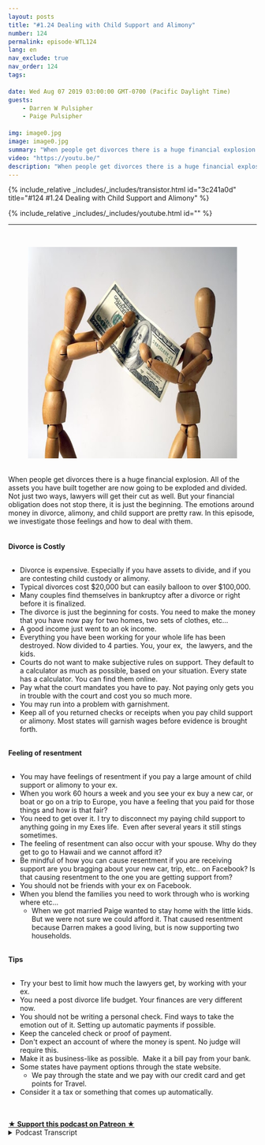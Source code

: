 ```yaml
---
layout: posts
title: "#1.24 Dealing with Child Support and Alimony"
number: 124
permalink: episode-WTL124
lang: en
nav_exclude: true
nav_order: 124
tags:

date: Wed Aug 07 2019 03:00:00 GMT-0700 (Pacific Daylight Time)
guests:
    - Darren W Pulsipher
    - Paige Pulsipher

img: image0.jpg
image: image0.jpg
summary: "When people get divorces there is a huge financial explosion. All of the assets you have built together are now going to be exploded and divided. Not just two ways, lawyers will get their cut as well. But your financial obligation does not stop there, it is just the beginning. The emotions around money in  divorce, alimony, and child support are pretty raw. In this episode, we investigate those feelings and how to deal with them."
video: "https://youtu.be/"
description: "When people get divorces there is a huge financial explosion. All of the assets you have built together are now going to be exploded and divided. Not just two ways, lawyers will get their cut as well. But your financial obligation does not stop there, it is just the beginning. The emotions around money in  divorce, alimony, and child support are pretty raw. In this episode, we investigate those feelings and how to deal with them."
---
```


<div>
{% include_relative _includes/_includes/transistor.html id="3c241a0d" title="#124 #1.24 Dealing with Child Support and Alimony" %}

{% include_relative _includes/_includes/youtube.html id="" %}
</div>

---

<html><head></head><body><div><a href="https://1.bp.blogspot.com/-Wf6J2HJV23U/XUjRGadJAHI/AAAAAAAFB0U/Y9Kp2Bi-8D0fGYdOJlfRDePcsRrAf9ViQCLcBGAs/s1600/alimony.jpg"><br></a><figure data-trix-attachment="{&quot;contentType&quot;:&quot;image&quot;,&quot;height&quot;:429,&quot;url&quot;:&quot;https://1.bp.blogspot.com/-Wf6J2HJV23U/XUjRGadJAHI/AAAAAAAFB0U/Y9Kp2Bi-8D0fGYdOJlfRDePcsRrAf9ViQCLcBGAs/s640/alimony.jpg&quot;,&quot;width&quot;:640}" data-trix-content-type="image" class="attachment attachment--preview"><img src="./image0.jpg" width="640" height="429"><figcaption class="attachment__caption"></figcaption></figure></div><div><br></div><div>When people get divorces there is a huge financial explosion. All of the assets you have built together are now going to be exploded and divided. Not just two ways, lawyers will get their cut as well. But your financial obligation does not stop there, it is just the beginning. The emotions around money in divorce, alimony, and child support are pretty raw. In this episode, we investigate those feelings and how to deal with them.</div><div><br></div><div><strong><br>Divorce is Costly<br></strong><br></div><ul><li>Divorce is expensive. Especially if you have assets to divide, and if you are contesting child custody or alimony.&nbsp;</li><li>Typical divorces cost $20,000 but can easily balloon to over $100,000.</li><li>Many couples find themselves in bankruptcy after a divorce or right before it is finalized.</li><li>The divorce is just the beginning for costs. You need to make the money that you have now pay for two homes, two sets of clothes, etc...</li><li>A good income just went to an ok income.</li><li>Everything you have been working for your whole life has been destroyed. Now divided to 4 parties. You, your ex,&nbsp; the lawyers, and the kids.&nbsp;</li><li>Courts do not want to make subjective rules on support. They default to a calculator as much as possible, based on your situation. Every state has a calculator. You can find them online.</li><li>Pay what the court mandates you have to pay. Not paying only gets you in trouble with the court and cost you so much more.</li><li>You may run into a problem with garnishment.&nbsp;</li><li>Keep all of you returned checks or receipts when you pay child support or alimony. Most states will garnish wages before evidence is brought forth.</li></ul><div><strong><br>Feeling of resentment<br></strong><br></div><ul><li>You may have feelings of resentment if you pay a large amount of child support or alimony to your ex.&nbsp;</li><li>When you work 60 hours a week and you see your ex buy a new car, or boat or go on a trip to Europe, you have a feeling that you paid for those things and how is that fair?</li><li>You need to get over it. I try to disconnect my paying child support to anything going in my Exes life.&nbsp; Even after several years it still stings sometimes.</li><li>The feeling of resentment can also occur with your spouse. Why do they get to go to Hawaii and we cannot afford it?</li><li>Be mindful of how you can cause resentment if you are receiving support are you bragging about your new car, trip, etc.. on Facebook? Is that causing resentment to the one you are getting support from?&nbsp;</li><li>You should not be friends with your ex on Facebook.&nbsp;</li><li>When you blend the families you need to work through who is working where etc...<ul><li>When we got married Paige wanted to stay home with the little kids. But we were not sure we could afford it. That caused resentment because Darren makes a good living, but is now supporting two households.</li></ul></li></ul><div><strong><br>Tips&nbsp;<br></strong><br></div><ul><li>Try your best to limit how much the lawyers get, by working with your ex.</li><li>You need a post divorce life budget. Your finances are very different now.</li><li>You should not be writing a personal check. Find ways to take the emotion out of it. Setting up automatic payments if possible.&nbsp;</li><li>Keep the canceled check or proof of payment.</li><li>Don't expect an account of where the money is spent. No judge will require this.</li><li>Make it as business-like as possible.&nbsp; Make it a bill pay from your bank.</li><li>Some states have payment options through the state website.<ul><li>We pay through the state and we pay with our credit card and get points for Travel.</li></ul></li><li>Consider it a tax or something that comes up automatically.</li></ul><div><br><br></div>
<strong>
  <a href="https://www.patreon.com/wheresthelemonade" target="_donate" rel="payment" title="★ Support this podcast on Patreon ★">★ Support this podcast on Patreon ★</a>
</strong></body></html>

<details>
<summary> Podcast Transcript </summary>

<p></p>

</details>
